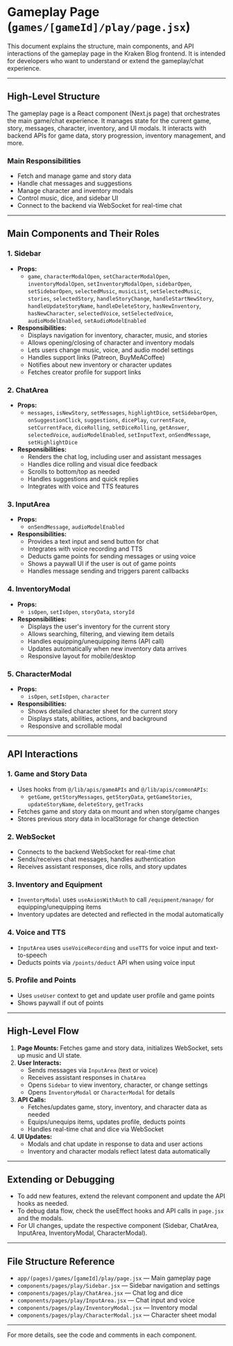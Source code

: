 # Gameplay Page (`games/[gameId]/play/page.jsx`)

This document explains the structure, main components, and API interactions of the gameplay page in the Kraken Blog frontend. It is intended for developers who want to understand or extend the gameplay/chat experience.

---

## High-Level Structure

The gameplay page is a React component (Next.js page) that orchestrates the main game/chat experience. It manages state for the current game, story, messages, character, inventory, and UI modals. It interacts with backend APIs for game data, story progression, inventory management, and more.

### Main Responsibilities
- Fetch and manage game and story data
- Handle chat messages and suggestions
- Manage character and inventory modals
- Control music, dice, and sidebar UI
- Connect to the backend via WebSocket for real-time chat

---

## Main Components and Their Roles

### 1. **Sidebar**
- **Props:**
  - `game`, `characterModalOpen`, `setCharacterModalOpen`, `inventoryModalOpen`, `setInventoryModalOpen`, `sidebarOpen`, `setSidebarOpen`, `selectedMusic`, `musicList`, `setSelectedMusic`, `stories`, `selectedStory`, `handleStoryChange`, `handleStartNewStory`, `handleUpdateStoryName`, `handleDeleteStory`, `hasNewInventory`, `hasNewCharacter`, `selectedVoice`, `setSelectedVoice`, `audioModelEnabled`, `setAudioModelEnabled`
- **Responsibilities:**
  - Displays navigation for inventory, character, music, and stories
  - Allows opening/closing of character and inventory modals
  - Lets users change music, voice, and audio model settings
  - Handles support links (Patreon, BuyMeACoffee)
  - Notifies about new inventory or character updates
  - Fetches creator profile for support links

### 2. **ChatArea**
- **Props:**
  - `messages`, `isNewStory`, `setMessages`, `highlightDice`, `setSidebarOpen`, `onSuggestionClick`, `suggestions`, `dicePlay`, `currentFace`, `setCurrentFace`, `diceRolling`, `setDiceRolling`, `getAnswer`, `selectedVoice`, `audioModelEnabled`, `setInputText`, `onSendMessage`, `setHighlightDice`
- **Responsibilities:**
  - Renders the chat log, including user and assistant messages
  - Handles dice rolling and visual dice feedback
  - Scrolls to bottom/top as needed
  - Handles suggestions and quick replies
  - Integrates with voice and TTS features

### 3. **InputArea**
- **Props:**
  - `onSendMessage`, `audioModelEnabled`
- **Responsibilities:**
  - Provides a text input and send button for chat
  - Integrates with voice recording and TTS
  - Deducts game points for sending messages or using voice
  - Shows a paywall UI if the user is out of game points
  - Handles message sending and triggers parent callbacks

### 4. **InventoryModal**
- **Props:**
  - `isOpen`, `setIsOpen`, `storyData`, `storyId`
- **Responsibilities:**
  - Displays the user's inventory for the current story
  - Allows searching, filtering, and viewing item details
  - Handles equipping/unequipping items (API call)
  - Updates automatically when new inventory data arrives
  - Responsive layout for mobile/desktop

### 5. **CharacterModal**
- **Props:**
  - `isOpen`, `setIsOpen`, `character`
- **Responsibilities:**
  - Shows detailed character sheet for the current story
  - Displays stats, abilities, actions, and background
  - Responsive and scrollable modal

---

## API Interactions

### 1. **Game and Story Data**
- Uses hooks from `@/lib/apis/gameAPIs` and `@/lib/apis/commonAPIs`:
  - `getGame`, `getStoryMessages`, `getStoryData`, `getGameStories`, `updateStoryName`, `deleteStory`, `getTracks`
- Fetches game and story data on mount and when story/game changes
- Stores previous story data in localStorage for change detection

### 2. **WebSocket**
- Connects to the backend WebSocket for real-time chat
- Sends/receives chat messages, handles authentication
- Receives assistant responses, dice rolls, and story updates

### 3. **Inventory and Equipment**
- `InventoryModal` uses `useAxiosWithAuth` to call `/equipment/manage/` for equipping/unequipping items
- Inventory updates are detected and reflected in the modal automatically

### 4. **Voice and TTS**
- `InputArea` uses `useVoiceRecording` and `useTTS` for voice input and text-to-speech
- Deducts points via `/points/deduct` API when using voice input

### 5. **Profile and Points**
- Uses `useUser` context to get and update user profile and game points
- Shows paywall if out of points

---

## High-Level Flow

1. **Page Mounts:** Fetches game and story data, initializes WebSocket, sets up music and UI state.
2. **User Interacts:**
   - Sends messages via `InputArea` (text or voice)
   - Receives assistant responses in `ChatArea`
   - Opens `Sidebar` to view inventory, character, or change settings
   - Opens `InventoryModal` or `CharacterModal` for details
3. **API Calls:**
   - Fetches/updates game, story, inventory, and character data as needed
   - Equips/unequips items, updates profile, deducts points
   - Handles real-time chat and dice via WebSocket
4. **UI Updates:**
   - Modals and chat update in response to data and user actions
   - Inventory and character modals reflect latest data automatically

---

## Extending or Debugging
- To add new features, extend the relevant component and update the API hooks as needed.
- To debug data flow, check the useEffect hooks and API calls in `page.jsx` and the modals.
- For UI changes, update the respective component (Sidebar, ChatArea, InputArea, InventoryModal, CharacterModal).

---

## File Structure Reference
- `app/(pages)/games/[gameId]/play/page.jsx` — Main gameplay page
- `components/pages/play/Sidebar.jsx` — Sidebar navigation and settings
- `components/pages/play/ChatArea.jsx` — Chat log and dice
- `components/pages/play/InputArea.jsx` — Chat input and voice
- `components/pages/play/InventoryModal.jsx` — Inventory modal
- `components/pages/play/CharacterModal.jsx` — Character sheet modal

---

For more details, see the code and comments in each component. 